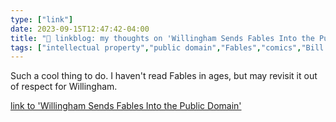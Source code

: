 ```yaml
---
type: ["link"]
date: 2023-09-15T12:47:42-04:00
title: "🔗 linkblog: my thoughts on 'Willingham Sends Fables Into the Public Domain'"
tags: ["intellectual property","public domain","Fables","comics","Bill Willingham"]
---
```

Such a cool thing to do. I haven't read Fables in ages, but may revisit it out of respect for Willingham.  
 

[link to 'Willingham Sends Fables Into the Public Domain'](https://billwillingham.substack.com/p/willingham-sends-fables-into-the)
